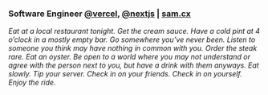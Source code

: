 ### Software Engineer [@vercel](https://vercel.com/home), [@nextjs](https://github.com/vercel/next.js) | [sam.cx](https://www.sam.cx)

_Eat at a local restaurant tonight. Get the cream sauce. Have a cold pint at 4 o’clock in a mostly empty bar. Go somewhere you’ve never been. Listen to someone you think may have nothing in common with you. Order the steak rare. Eat an oyster. Be open to a world where you may not understand or agree with the person next to you, but have a drink with them anyways. Eat slowly. Tip your server. Check in on your friends. Check in on yourself. Enjoy the ride._
